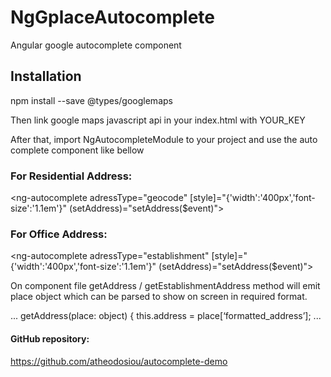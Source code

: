 # NgGplaceAutocomplete

Angular google autocomplete component

## Installation
npm install --save @types/googlemaps

Then link google maps javascript api in your index.html with YOUR_KEY

<script src="https://maps.googleapis.com/maps/api/js?libraries=places&key=YOUR_KEY"></script>

After that, import NgAutocompleteModule to your project and use the auto complete component like bellow

### For Residential Address:

<ng-autocomplete adressType="geocode" [style]="{'width':'400px','font-size':'1.1em'}" (setAddress)="setAddress($event)"></ng-autocomplete>

### For Office Address:

<ng-autocomplete adressType="establishment" [style]="{'width':'400px','font-size':'1.1em'}" (setAddress)="setAddress($event)"></ng-autocomplete>

On component file getAddress / getEstablishmentAddress method will emit place object which can be parsed to show on screen in required format.

...
getAddress(place: object) { 
   this.address = place[‘formatted_address’];
...

#### GitHub repository: 
https://github.com/atheodosiou/autocomplete-demo
